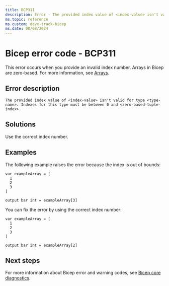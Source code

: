 ```yaml
---
title: BCP311
description: Error - The provided index value of <index-value> isn't valid for type <type-name>. Indexes for this type must be between 0 and <zero-based-tuple-index>..
ms.topic: reference
ms.custom: devx-track-bicep
ms.date: 08/08/2024
---
```


# Bicep error code - BCP311

This error occurs when you provide an invalid index number. Arrays in Bicep are zero-based. For more information, see [Arrays](../data-types.md#arrays).

## Error description

`The provided index value of <index-value> isn't valid for type <type-name>. Indexes for this type must be between 0 and <zero-based-tuple-index>.`

## Solutions

Use the correct index number.

## Examples

The following example raises the error because the index is out of bounds:

```bicep
var exampleArray = [
  1
  2
  3
]

output bar int = exampleArray[3]
```

You can fix the error by using the correct index number:

```bicep
var exampleArray = [
  1
  2
  3
]

output bar int = exampleArray[2]
```

## Next steps

For more information about Bicep error and warning codes, see [Bicep core diagnostics](../bicep-core-diagnostics.md).
